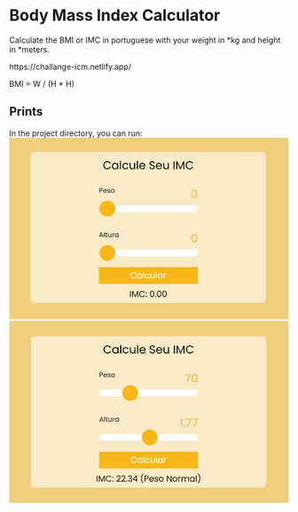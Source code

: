 # Body Mass Index Calculator

<p>Calculate the BMI or IMC in portuguese with your weight in *kg and height in *meters.</p>
<p>https://challange-icm.netlify.app/</P>
<p>BMI = W / (H * H)</p>

## Prints

In the project directory, you can run:
<img src="src/assets/IMC 1.png">
<img src="src/assets/IMC 2.png">
